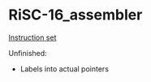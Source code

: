 # RiSC-16_assembler

[Instruction set](https://ece.umd.edu/~blj/RiSC/RiSC-isa.pdf)

Unfinished:
* Labels into actual pointers




